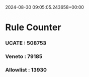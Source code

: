 2024-08-30 09:05:05.243658+00:00
# Rule Counter 
 ### UCATE : 508753

 ### Veneto : 79185

 ### Allowlist : 13930